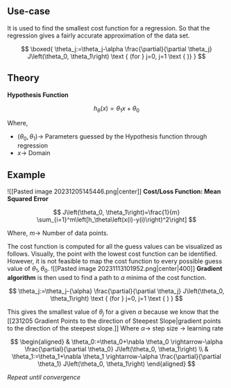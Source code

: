   

## Use-case
It is used to find the smallest cost function for a regression. So that the regression gives a fairly accurate approximation of the data set. 

$$
\boxed{
\theta_j:=\theta_j-\alpha \frac{\partial}{\partial \theta_j} J\left(\theta_0, \theta_1\right) \text { (for } j=0, j=1 \text { )} }
$$

## Theory
**Hypothesis Function**

$$
h_\theta(x)=\theta_1x + \theta_0
$$

Where, 
- $(\theta_0, \theta_1)\rightarrow$ Parameters guessed by the Hypothesis function through regression
- $x\rightarrow$ Domain


## Example
![[Pasted image 20231205145446.png|center]]
**Cost/Loss Function: Mean Squared Error**

$$
J\left(\theta_0, \theta_1\right)=\frac{1}{m} \sum_{i=1}^m\left[h_\theta\left(x(i)-y(i)\right)^2\right]
$$

Where, $m\rightarrow$ Number of data points. 

The cost function is computed for all the guess values can be visualized as follows. Visually, the point with the lowest cost function can be identified. However, it is not feasible to map the cost function to every possible guess value of $\theta_1, \theta_0$. 
![[Pasted image 20231113101952.png|center|400]]
**Gradient algorithm** is then used to find a path to *a* minima of the cost function. 

$$
\theta_j:=\theta_j-{\alpha} \frac{\partial}{\partial \theta_j} J\left(\theta_0, \theta_1\right) \text { (for } j=0, j=1 \text { ) }
$$

This gives the smallest value of $\theta_j$ for a given $\alpha$ because we know that the [[231205 Gradient Points to the direction of Steepest Slope|gradient points to the direction of the steepest slope.]] 
Where $\alpha\rightarrow$ step size $\rightarrow$ learning rate 

$$
\begin{aligned}
& \theta_0:=\theta_0+\nabla \theta_0 \rightarrow-\alpha \frac{\partial}{\partial \theta_0} J\left(\theta_0, \theta_1\right) \\
& \theta_1:=\theta_1+\nabla \theta_1 \rightarrow-\alpha \frac{\partial}{\partial \theta_1} J\left(\theta_0, \theta_1\right)
\end{aligned}
$$

*Repeat until convergence*

